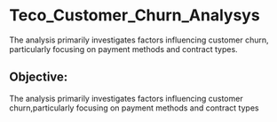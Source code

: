 # Teco_Customer_Churn_Analysys
 The analysis primarily investigates factors influencing customer churn,  particularly focusing on payment methods and contract types.

## Objective:
The analysis primarily investigates factors influencing customer churn,particularly focusing on payment methods and contract types
 
